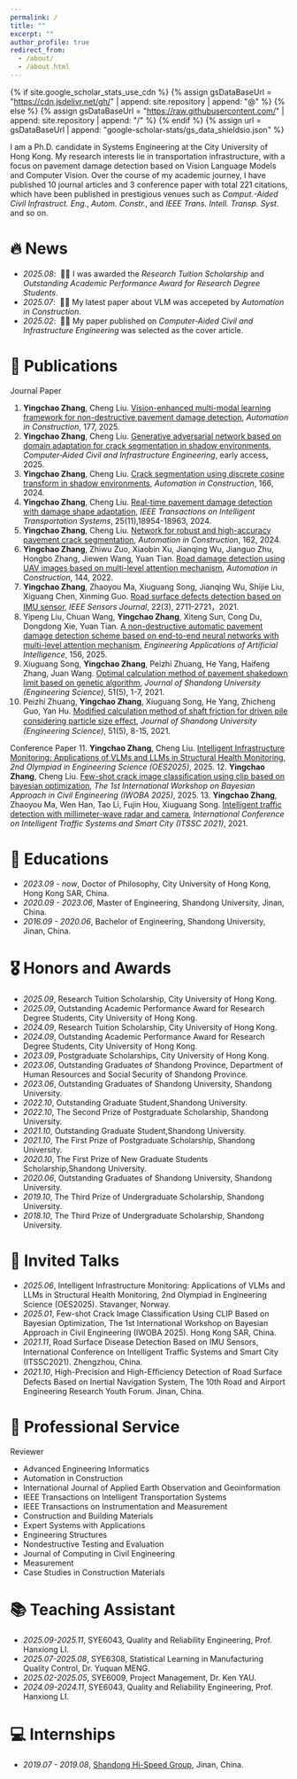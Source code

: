 ```yaml
---
permalink: /
title: ""
excerpt: ""
author_profile: true
redirect_from: 
  - /about/
  - /about.html
---
```


{% if site.google_scholar_stats_use_cdn %}
{% assign gsDataBaseUrl = "https://cdn.jsdelivr.net/gh/" | append: site.repository | append: "@" %}
{% else %}
{% assign gsDataBaseUrl = "https://raw.githubusercontent.com/" | append: site.repository | append: "/" %}
{% endif %}
{% assign url = gsDataBaseUrl | append: "google-scholar-stats/gs_data_shieldsio.json" %}
 
<span class='anchor' id='about-me'></span>

I am a Ph.D. candidate in Systems Engineering at the City University of Hong Kong. My research interests lie in transportation infrastructure, with a focus on pavement damage detection based on Vision Language Models and Computer Vision. Over the course of my academic journey, I have published 10 journal articles and 3 conference paper with total 221 citations, which have been published in prestigious venues such as *Comput.-Aided Civil Infrastruct. Eng.*, *Autom. Constr.*, and *IEEE Trans. Intell. Transp. Syst.* and so on. 

# 🔥 News
- *2025.08*: &nbsp;🎉🎉 I was awarded the _Research Tuition Scholarship_ and _Outstanding Academic Performance Award for Research Degree Students_.
- *2025.07*: &nbsp;🎉🎉 My latest paper about VLM was accepeted by *Automation in Construction*. 
- *2025.02*: &nbsp;🎉🎉 My paper published on *Computer‐Aided Civil and Infrastructure Engineering* was selected as the cover article. 

# 📝 Publications 

Journal Paper
1. **Yingchao Zhang**, Cheng Liu. [Vision-enhanced multi-modal learning framework for non-destructive pavement damage detection](https://www.sciencedirect.com/science/article/pii/S0926580525004297), *Automation in Construction*, 177, 2025.
2. **Yingchao Zhang**, Cheng Liu. [Generative adversarial network based on domain adaptation for crack segmentation in shadow environments](https://onlinelibrary.wiley.com/doi/full/10.1111/mice.13451), *Computer‐Aided Civil and Infrastructure Engineering*, early access, 2025.
3. **Yingchao Zhang**, Cheng Liu. [Crack segmentation using discrete cosine transform in shadow environments](https://www.sciencedirect.com/science/article/pii/S0926580524003820), *Automation in Construction*, 166, 2024.
4. **Yingchao Zhang**, Cheng Liu. [Real-time pavement damage detection with damage shape adaptation](https://ieeexplore.ieee.org/abstract/document/10570403?casa_token=st3aKsbhcgMAAAAA:InvhjWBrEbj1HPNYzKMeoB_M5lPZNh4scdqXIoHparE9QUhVWQyWfeAzKykNDqPivnIkaA1gbw), *IEEE Transactions on Intelligent Transportation Systems*, 25(11),18954-18963, 2024.
5. **Yingchao Zhang**, Cheng Liu. [Network for robust and high-accuracy pavement crack segmentation](https://www.sciencedirect.com/science/article/pii/S0926580524001110), *Automation in Construction*, 162, 2024.
6. **Yingchao Zhang**, Zhiwu Zuo, Xiaobin Xu, Jianqing Wu, Jianguo Zhu, Hongbo Zhang, Jiewen Wang, Yuan Tian. [Road damage detection using UAV images based on multi-level attention mechanism](https://www.sciencedirect.com/science/article/pii/S0926580522004836), *Automation in Construction*, 144, 2022.
7. **Yingchao Zhang**, Zhaoyou Ma, Xiuguang Song, Jianqing Wu, Shijie Liu, Xiguang Chen, Xinming Guo. [Road surface defects detection based on IMU sensor](https://ieeexplore.ieee.org/abstract/document/9648346), *IEEE Sensors Journal*, 22(3), 2711-2721，2021.
8. Yipeng Liu, Chuan Wang, **Yingchao Zhang**, Xiteng Sun, Cong Du, Dongdong Xie, Yuan Tian. [A non-destructive automatic pavement damage detection scheme based on end-to-end neural networks with multi-level attention mechanism](https://www.sciencedirect.com/science/article/pii/S0952197625012473), *Engineering Applications of Artificial Intelligence*, 156, 2025.
9. Xiuguang Song, **Yingchao Zhang**, Peizhi Zhuang, He Yang, Haifeng Zhang, Juan Wang. [Optimal calculation method of pavement shakedown limit based on genetic algorithm](http://gxbwk.njournal.sdu.edu.cn/CN/10.6040/j.issn.1672-3961.0.2021.153), *Journal of Shandong University (Engineering Science)*, 51(5), 1-7, 2021.
10. Peizhi Zhuang, **Yingchao Zhang**, Xiuguang Song, He Yang, Zhicheng Guo, Yan Hu. [Modified calculation method of shaft friction for driven pile considering particle size eﬀect](http://gxbwk.njournal.sdu.edu.cn/CN/abstract/abstract2065.shtml), *Journal of Shandong University (Engineering Science)*, 51(5), 8-15, 2021.

Conference Paper
11. **Yingchao Zhang**, Cheng Liu. [Intelligent Infrastructure Monitoring: Applications of VLMs and LLMs in Structural Health Monitoring](https://indico.uis.no/event/50/papers/1607/files/241-OES2025.pdf), *2nd Olympiad in Engineering Science (OES2025)*, 2025.
12. **Yingchao Zhang**, Cheng Liu. [Few-shot crack image classification using clip based on bayesian optimization](https://arxiv.org/pdf/2503.00376), *The 1st International Workshop on Bayesian Approach in Civil Engineering (IWOBA 2025)*, 2025.
13. **Yingchao Zhang**, Zhaoyou Ma, Wen Han, Tao Li, Fujin Hou, Xiuguang Song. [Intelligent traffic detection with millimeter-wave radar and camera](https://www.spiedigitallibrary.org/conference-proceedings-of-spie/12165/2627800/Intelligent-traffic-detection-with-millimeter-wave-radar-and-camera/10.1117/12.2627800.short), *International Conference on Intelligent Traffic Systems and Smart City (ITSSC 2021)*, 2021.

# 📖 Educations
- *2023.09 - now*, Doctor of Philosophy, City University of Hong Kong, Hong Kong SAR, China.
- *2020.09 - 2023.06*, Master of Engineering, Shandong University, Jinan, China. 
- *2016.09 - 2020.06*, Bachelor of Engineering, Shandong University, Jinan, China.

# 🎖 Honors and Awards
- *2025.09*, Research Tuition Scholarship, City University of Hong Kong. 
- *2025.09*, Outstanding Academic Performance Award for Research Degree Students, City University of Hong Kong.
- *2024.09*, Research Tuition Scholarship, City University of Hong Kong. 
- *2024.09*, Outstanding Academic Performance Award for Research Degree Students, City University of Hong Kong.
- *2023.09*, Postgraduate Scholarships, City University of Hong Kong.
- *2023.06*, Outstanding Graduates of Shandong Province, Department of Human Resources and Social Security of Shandong Province.
- *2023.06*, Outstanding Graduates of Shandong University, Shandong University.
- *2022.10*, Outstanding Graduate Student,Shandong University.
- *2022.10*, The Second Prize of Postgraduate Scholarship, Shandong University.
- *2021.10*, Outstanding Graduate Student,Shandong University.
- *2021.10*, The First Prize of Postgraduate Scholarship, Shandong University.
- *2020.10*, The First Prize of New Graduate Students Scholarship,Shandong University.
- *2020.06*, Outstanding Graduates of Shandong University, Shandong University.
- *2019.10*, The Third Prize of Undergraduate Scholarship, Shandong University.
- *2018.10*, The Third Prize of Undergraduate Scholarship, Shandong University.

# 💬 Invited Talks
- *2025.06*, Intelligent Infrastructure Monitoring: Applications of VLMs and LLMs in Structural Health Monitoring, 2nd Olympiad in Engineering Science (OES2025). Stavanger, Norway. 
- *2025.01*, Few-shot Crack Image Classification Using CLIP Based on Bayesian Optimization, The 1st International Workshop on Bayesian Approach in Civil Engineering (IWOBA 2025). Hong Kong SAR, China.
- *2021.11*, Road Surface Disease Detection Based on IMU Sensors, International Conference on Intelligent Traﬃc Systems and Smart City (ITSSC2021). Zhengzhou, China.
- *2021.10*, High-Precision and High-Eﬃciency Detection of Road Surface Defects Based on Inertial Navigation System, The 10th Road and Airport Engineering Research Youth Forum. Jinan, China.

# 🧐 Professional Service
Reviewer
- Advanced Engineering Informatics
- Automation in Construction
- International Journal of Applied Earth Observation and Geoinformation 
- IEEE Transactions on Intelligent Transportation Systems
- IEEE Transactions on Instrumentation and Measurement
- Construction and Building Materials
- Expert Systems with Applications
- Engineering Structures
- Nondestructive Testing and Evaluation
- Journal of Computing in Civil Engineering
- Measurement
- Case Studies in Construction Materials

# 📚 Teaching Assistant
- *2025.09-2025.11*, SYE6043, Quality and Reliability Engineering, Prof. Hanxiong LI. 
- *2025.07-2025.08*, SYE6308, Statistical Learning in Manufacturing Quality Control, Dr. Yuquan MENG.
- *2025.02-2025.05*, SYE6009, Project Management, Dr. Ken YAU.
- *2024.09-2024.11*, SYE6043, Quality and Reliability Engineering, Prof. Hanxiong LI. 

# 💻 Internships
- *2019.07 - 2019.08*, [Shandong Hi-Speed Group](https://www.sdhg.com.hk/en/), Jinan, China.
